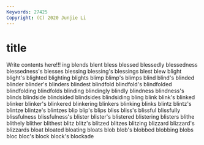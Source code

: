 ```yaml
---
Keywords: 27425
Copyright: (C) 2020 Junjie Li
---
```


# title

Write contents here!!!
ing 
blends 
blent 
bless 
blessed 
blessedly 
blessedness 
blessedness's 
blesses 
blessing
blessing's 
blessings 
blest 
blew 
blight 
blight's 
blighted 
blighting 
blights 
blimp
blimp's 
blimps 
blind 
blind's 
blinded 
blinder 
blinder's 
blinders 
blindest 
blindfold
blindfold's 
blindfolded 
blindfolding 
blindfolds 
blinding 
blindingly 
blindly 
blindness 
blindness's 
blinds
blindside 
blindsided 
blindsides 
blindsiding 
bling 
blink 
blink's 
blinked 
blinker 
blinker's
blinkered 
blinkering 
blinkers 
blinking 
blinks 
blintz 
blintz's 
blintze 
blintze's 
blintzes
blip 
blip's 
blips 
bliss 
bliss's 
blissful 
blissfully 
blissfulness 
blissfulness's 
blister
blister's 
blistered 
blistering 
blisters 
blithe 
blithely 
blither 
blithest 
blitz 
blitz's
blitzed 
blitzes 
blitzing 
blizzard 
blizzard's 
blizzards 
bloat 
bloated 
bloating 
bloats
blob 
blob's 
blobbed 
blobbing 
blobs 
bloc 
bloc's 
block 
block's 
blockade
